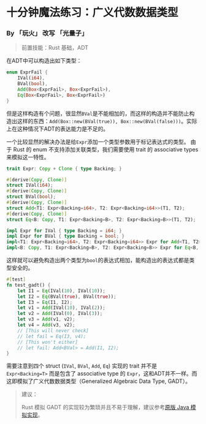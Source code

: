 # 十分钟魔法练习：广义代数数据类型

### By 「玩火」 改写 「光量子」

> 前置技能：Rust 基础，ADT

在ADT中可以构造出如下类型：

```rust
enum ExprFail {
    IVal(i64),
    BVal(bool),
    Add(Box<ExprFail>, Box<ExprFail>),
    Eq(Box<ExprFail>, Box<ExprFail>)
}
```

但是这样构造有个问题，很显然`BVal`是不能相加的，而这样的构造并不能防止构造出这样的东西：`Add(Box::new(BVal(true)), Box::new(BVal(false)))`。实际上在这种情况下ADT的表达能力是不足的。

一个比较显然的解决办法是给`Expr`添加一个类型参数用于标记表达式的类型。
由于 Rust 的 enum 不支持添加关联类型，我们需要使用 trait 的 associative types 来模拟这一特性。

```rust
trait Expr: Copy + Clone { type Backing; }

#[derive(Copy, Clone)]
struct IVal(i64);
#[derive(Copy, Clone)]
struct BVal(bool);
#[derive(Copy, Clone)]
struct Add<T1: Expr<Backing=i64>, T2: Expr<Backing=i64>>(T1, T2);
#[derive(Copy, Clone)]
struct Eq<B: Copy, T1: Expr<Backing=B>, T2: Expr<Backing=B>>(T1, T2);

impl Expr for IVal { type Backing = i64; }
impl Expr for BVal { type Backing = bool; }
impl<T1: Expr<Backing=i64>, T2: Expr<Backing=i64>> Expr for Add<T1, T2> { type Backing = i64; }
impl<B: Copy, T1: Expr<Backing=B>, T2: Expr<Backing=B>> Expr for Eq<B, T1, T2> { type Backing = bool; }
```

这样就可以避免构造出两个类型为`bool`的表达式相加，能构造出的表达式都是类型安全的。

```rust
#[test]
fn test_gadt() {
    let I1 = Eq(IVal(10), IVal(10));
    let I2 = Eq(BVal(true), BVal(true));
    let I3 = Eq(I1, I2);
    let v1 = Add(IVal(10), IVal(2));
    let v2 = Add(IVal(0), IVal(3));
    let v3 = Add(v1, v2);
    let v4 = Add(v3, v2);
    // [This will never check]
    // let fail = Eq(I3, v4);
    // [This won't either]
    // let fail: Add<BVal> = Add(I1, I2);
}
```

需要注意到四个 struct (`IVal`, `BVal`, `Add`, `Eq`) 实现的 trait 并不是 `Expr<Backing=T>` 而是包含了 associative type 的 `Expr`，这和ADT并不一样。而这即模拟了广义代数数据类型（Generalized Algebraic Data Type, GADT）。

> 建议：
>
> Rust 模拟 GADT 的实现较为繁琐并且不易于理解，建议参考[原版 Java 模拟实现](https://github.com/goldimax/magic-in-ten-mins/blob/main/doc/GADT.md)。